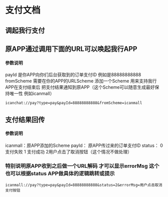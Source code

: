 #  支付文档

## 调起我行支付
## 原APP通过调用下面的URL可以唤起我行APP 
#### 参数说明  
payId 是你APP向你们后台获取到的订单支付ID 例如是88888888888
fromScheme 需要在你的APP的URLScheme 添加一个Scheme 用来支持我行APP在支付结束后 把支付结果通知到原APP（这个Scheme可以随意生成最好保持唯一性 例如icanmall）
```
icanchat://pay?type=pay&payId=88888888888&fromScheme=icanmall
```
## 支付结果回传
#### 参数说明
icanmall：原APP添加的Scheme
payId： 原APP传过来的订单支付ID
status： 0 支付失败 1 支付成功  2用户点击了取消按钮（这个情况不做处理） 
### 特别说明原APP收到之后做一个URL解码 才可以显示errorMsg  这个也可以根据status APP做具体的逻辑跳转或提示
```
icanmall://pay?type=pay&payId=88888888888&status=2&errorMsg=用户点击取消支付按钮
```
